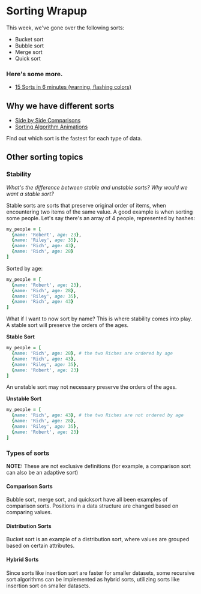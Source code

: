 # Sorting Wrapup

This week, we've gone over the following sorts:

* Bucket sort
* Bubble sort
* Merge sort
* Quick sort

### Here's some more.

* [15 Sorts in 6 minutes \(warning, flashing colors\)](https://www.youtube.com/watch?v=kPRA0W1kECg)

## Why we have different sorts

* [Side by Side Comparisons](https://www.youtube.com/watch?v=ZZuD6iUe3Pc)
* [Sorting Algorithm Animations](http://www.sorting-algorithms.com/)

Find out which sort is the fastest for each type of data.

## Other sorting topics

### Stability

_What's the difference between stable and unstable sorts? Why would we want a stable sort?_

Stable sorts are sorts that preserve original order of items, when encountering two items of the same value. A good example is when sorting some people. Let's say there's an array of 4 people, represented by hashes:

```ruby
my_people = [
  {name: 'Robert', age: 23},
  {name: 'Riley', age: 35},
  {name: 'Rich', age: 43},
  {name: 'Rich', age: 28}
]
```

Sorted by age:

```ruby
my_people = [
  {name: 'Robert', age: 23},
  {name: 'Rich', age: 28},
  {name: 'Riley', age: 35},
  {name: 'Rich', age: 43}
]
```

What if I want to now sort by name? This is where stability comes into play. A stable sort will preserve the orders of the ages.

**Stable Sort**

```ruby
my_people = [
  {name: 'Rich', age: 28}, # the two Riches are ordered by age
  {name: 'Rich', age: 43},
  {name: 'Riley', age: 35},
  {name: 'Robert', age: 23}
]
```

An unstable sort may not necessary preserve the orders of the ages.

**Unstable Sort**

```ruby
my_people = [
  {name: 'Rich', age: 43}, # the two Riches are not ordered by age
  {name: 'Rich', age: 28},
  {name: 'Riley', age: 35},
  {name: 'Robert', age: 23}
]
```

### Types of sorts

**NOTE:** These are not exclusive definitions \(for example, a comparison sort can also be an adaptive sort\)

#### Comparison Sorts

Bubble sort, merge sort, and quicksort have all been examples of comparison sorts. Positions in a data structure are changed based on comparing values.

#### Distribution Sorts

Bucket sort is an example of a distribution sort, where values are grouped based on certain attributes.

#### Hybrid Sorts

Since sorts like insertion sort are faster for smaller datasets, some recursive sort algorithms can be implemented as hybrid sorts, utilizing sorts like insertion sort on smaller datasets.

